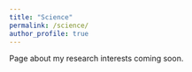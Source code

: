 ```yaml
---
title: "Science"
permalink: /science/
author_profile: true
---
```

Page about my research interests coming soon.
